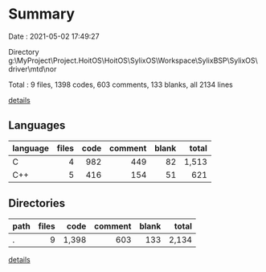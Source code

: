 # Summary

Date : 2021-05-02 17:49:27

Directory g:\MyProject\Project.HoitOS\HoitOS\SylixOS\Workspace\SylixBSP\SylixOS\driver\mtd\nor

Total : 9 files,  1398 codes, 603 comments, 133 blanks, all 2134 lines

[details](details.md)

## Languages
| language | files | code | comment | blank | total |
| :--- | ---: | ---: | ---: | ---: | ---: |
| C | 4 | 982 | 449 | 82 | 1,513 |
| C++ | 5 | 416 | 154 | 51 | 621 |

## Directories
| path | files | code | comment | blank | total |
| :--- | ---: | ---: | ---: | ---: | ---: |
| . | 9 | 1,398 | 603 | 133 | 2,134 |

[details](details.md)